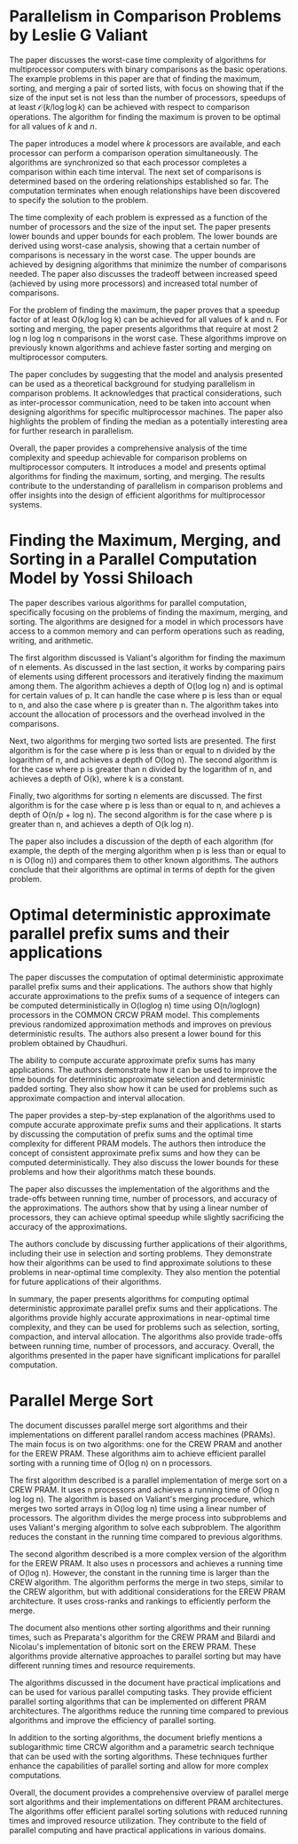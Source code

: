# Parallelism in Comparison Problems by Leslie G Valiant

The paper discusses the worst-case time complexity of algorithms for multiprocessor computers with binary comparisons as the basic operations. The example problems in this paper are that of finding the maximum, sorting, and merging a pair of sorted lists, with focus on showing that if the size of the input set is not less than the number of processors, speedups of at least $\mathcal{O}(k/\log \log k)$ can be achieved with respect to comparison operations. The algorithm for finding the maximum is proven to be optimal for all values of $k$ and $n$.

The paper introduces a model where $k$ processors are available, and each processor can perform a comparison operation simultaneously. The algorithms are synchronized so that each processor completes a comparison within each time interval. The next set of comparisons is determined based on the ordering relationships established so far. The computation terminates when enough relationships have been discovered to specify the solution to the problem.

The time complexity of each problem is expressed as a function of the number of processors and the size of the input set. The paper presents lower bounds and upper bounds for each problem. The lower bounds are derived using worst-case analysis, showing that a certain number of comparisons is necessary in the worst case. The upper bounds are achieved by designing algorithms that minimize the number of comparisons needed. The paper also discusses the tradeoff between increased speed (achieved by using more processors) and increased total number of comparisons.

For the problem of finding the maximum, the paper proves that a speedup factor of at least O(k/log log k) can be achieved for all values of k and n. For sorting and merging, the paper presents algorithms that require at most 2 log n log log n comparisons in the worst case. These algorithms improve on previously known algorithms and achieve faster sorting and merging on multiprocessor computers.

The paper concludes by suggesting that the model and analysis presented can be used as a theoretical background for studying parallelism in comparison problems. It acknowledges that practical considerations, such as inter-processor communication, need to be taken into account when designing algorithms for specific multiprocessor machines. The paper also highlights the problem of finding the median as a potentially interesting area for further research in parallelism.

Overall, the paper provides a comprehensive analysis of the time complexity and speedup achievable for comparison problems on multiprocessor computers. It introduces a model and presents optimal algorithms for finding the maximum, sorting, and merging. The results contribute to the understanding of parallelism in comparison problems and offer insights into the design of efficient algorithms for multiprocessor systems.

# Finding the Maximum, Merging, and Sorting in a Parallel Computation Model by Yossi Shiloach

The paper describes various algorithms for parallel computation, specifically focusing on the problems of finding the maximum, merging, and sorting. The algorithms are designed for a model in which processors have access to a common memory and can perform operations such as reading, writing, and arithmetic.

The first algorithm discussed is Valiant's algorithm for finding the maximum of n elements. As discussed in the last section, it works by comparing pairs of elements using different processors and iteratively finding the maximum among them. The algorithm achieves a depth of O(log log n) and is optimal for certain values of p. It can handle the case where p is less than or equal to n, and also the case where p is greater than n. The algorithm takes into account the allocation of processors and the overhead involved in the comparisons.

Next, two algorithms for merging two sorted lists are presented. The first algorithm is for the case where p is less than or equal to n divided by the logarithm of n, and achieves a depth of O(log n). The second algorithm is for the case where p is greater than n divided by the logarithm of n, and achieves a depth of O(k), where k is a constant.

Finally, two algorithms for sorting n elements are discussed. The first algorithm is for the case where p is less than or equal to n, and achieves a depth of O(n/p + log n). The second algorithm is for the case where p is greater than n, and achieves a depth of O(k log n).

The paper also includes a discussion of the depth of each algorithm (for example, the depth of the merging algorithm when p is less than or equal to n is O(log n)) and compares them to other known algorithms. The authors conclude that their algorithms are optimal in terms of depth for the given problem.

# Optimal deterministic approximate parallel prefix sums and their applications
The paper discusses the computation of optimal deterministic approximate parallel prefix sums and their applications. The authors show that highly accurate approximations to the prefix sums of a sequence of integers can be computed deterministically in O(loglog n) time using O(n/loglogn) processors in the COMMON CRCW PRAM model. This complements previous randomized approximation methods and improves on previous deterministic results. The authors also present a lower bound for this problem obtained by Chaudhuri.

The ability to compute accurate approximate prefix sums has many applications. The authors demonstrate how it can be used to improve the time bounds for deterministic approximate selection and deterministic padded sorting. They also show how it can be used for problems such as approximate compaction and interval allocation.

The paper provides a step-by-step explanation of the algorithms used to compute accurate approximate prefix sums and their applications. It starts by discussing the computation of prefix sums and the optimal time complexity for different PRAM models. The authors then introduce the concept of consistent approximate prefix sums and how they can be computed deterministically. They also discuss the lower bounds for these problems and how their algorithms match these bounds.

The paper also discusses the implementation of the algorithms and the trade-offs between running time, number of processors, and accuracy of the approximations. The authors show that by using a linear number of processors, they can achieve optimal speedup while slightly sacrificing the accuracy of the approximations.

The authors conclude by discussing further applications of their algorithms, including their use in selection and sorting problems. They demonstrate how their algorithms can be used to find approximate solutions to these problems in near-optimal time complexity. They also mention the potential for future applications of their algorithms.

In summary, the paper presents algorithms for computing optimal deterministic approximate parallel prefix sums and their applications. The algorithms provide highly accurate approximations in near-optimal time complexity, and they can be used for problems such as selection, sorting, compaction, and interval allocation. The algorithms also provide trade-offs between running time, number of processors, and accuracy. Overall, the algorithms presented in the paper have significant implications for parallel computation.

# Parallel Merge Sort
The document discusses parallel merge sort algorithms and their implementations on different parallel random access machines (PRAMs). The main focus is on two algorithms: one for the CREW PRAM and another for the EREW PRAM. These algorithms aim to achieve efficient parallel sorting with a running time of O(log n) on n processors.

The first algorithm described is a parallel implementation of merge sort on a CREW PRAM. It uses n processors and achieves a running time of O(log n log log n). The algorithm is based on Valiant's merging procedure, which merges two sorted arrays in O(log log n) time using a linear number of processors. The algorithm divides the merge process into subproblems and uses Valiant's merging algorithm to solve each subproblem. The algorithm reduces the constant in the running time compared to previous algorithms.

The second algorithm described is a more complex version of the algorithm for the EREW PRAM. It also uses n processors and achieves a running time of O(log n). However, the constant in the running time is larger than the CREW algorithm. The algorithm performs the merge in two steps, similar to the CREW algorithm, but with additional considerations for the EREW PRAM architecture. It uses cross-ranks and rankings to efficiently perform the merge.

The document also mentions other sorting algorithms and their running times, such as Preparata's algorithm for the CREW PRAM and Bilardi and Nicolau's implementation of bitonic sort on the EREW PRAM. These algorithms provide alternative approaches to parallel sorting but may have different running times and resource requirements.

The algorithms discussed in the document have practical implications and can be used for various parallel computing tasks. They provide efficient parallel sorting algorithms that can be implemented on different PRAM architectures. The algorithms reduce the running time compared to previous algorithms and improve the efficiency of parallel sorting.

In addition to the sorting algorithms, the document briefly mentions a sublogarithmic time CRCW algorithm and a parametric search technique that can be used with the sorting algorithms. These techniques further enhance the capabilities of parallel sorting and allow for more complex computations.

Overall, the document provides a comprehensive overview of parallel merge sort algorithms and their implementations on different PRAM architectures. The algorithms offer efficient parallel sorting solutions with reduced running times and improved resource utilization. They contribute to the field of parallel computing and have practical applications in various domains.